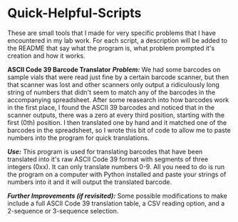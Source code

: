 # Quick-Helpful-Scripts
These are small tools that I made for very specific problems that I have encountered in my lab work. For each script, a description will be added to the README that say what the program is, what problem prompted it's creation and how it works.

**ASCII Code 39 Barcode Translator**
**_Problem:_** We had some barcodes on sample vials that were read just fine by a certain barcode scanner, but then that scanner was lost and other scanners only output a ridiculously long string of numbers that didn't seem to match any of the barcodes in the accompanying spreadsheet.  After some reasearch into how barcodes work in the first place, I found the ASCII 39 barcodes and noticed that in the scanner outputs, there was a zero at every third position, starting with the first (0th) position.  I then translated one by hand and it matched one of the barcodes in the spreadsheet, so I wrote this bit of code to allow me to paste numbers into the program for quick translations.

**_Use:_** This program is used for translating barcodes that have been translated into it's raw ASCII Code 39 format with segments of three integers (0xx).  It can only translate numbers 0-9.  All you need to do is run the program on a computer with Python installed and paste your strings of numbers into it and it will output the translated barcode.

**_Further Improvements (if revisited):_** Some possible modifications to make include a full ASCII Code 39 translation table, a CSV reading option, and a 2-sequence or 3-sequence selection.
